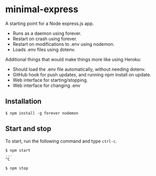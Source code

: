 # minimal-express

A starting point for a Node express.js app.

- Runs as a daemon using forever.
- Restart on crash using forever.
- Restart on modifications to .env using nodemon.
- Loads .env files using dotenv.

Additional things that would make things more like using Heroku:

- Should load the .env file automatically, without needing dotenv.
- GitHub hook for push updates, and running npm install on update.
- Web interface for starting/stopping.
- Web interface for changing .env

## Installation

```
$ npm install -g forever nodemon
```

## Start and stop

To start, run the following command and type `ctrl-c`.

```
$ npm start
...
^C
```

```
$ npm stop
```